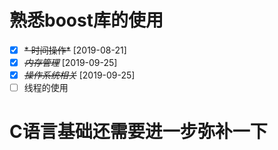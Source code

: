 # 熟悉boost库的使用
* [X] ~~* 时间操作*~~ [2019-08-21]
* [X] ~~*内存管理*~~ [2019-09-25]
* [X] ~~*操作系统相关*~~ [2019-09-25]
* [ ] 线程的使用
# C语言基础还需要进一步弥补一下